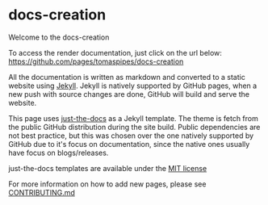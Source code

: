 # docs-creation

Welcome to the docs-creation

To access the render documentation, just click on the url below:
<https://github.com/pages/tomaspipes/docs-creation>

All the documentation is written as markdown and converted to a static website
using [Jekyll](https://jekyllrb.com/). Jekyll is natively supported by GitHub
pages, when a new push with source changes are done, GitHub will build and
serve the website.

This page uses [just-the-docs](https://just-the-docs.com/) as a Jekyll
template. The theme is fetch from the public GitHub distribution during
the site build. Public dependencies are not best practice, but this was chosen
over the one natively supported by GitHub due to it's focus on documentation,
since the native ones usually have focus on blogs/releases.

just-the-docs templates are available under the [MIT license](https://opensource.org/license/mit/)

For more information on how to add new pages, please see [CONTRIBUTING.md](CONTRIBUTING.md)
